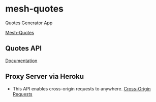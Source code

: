 # mesh-quotes
Quotes Generator App

[Mesh-Quotes](https://beta-23.github.io/mesh-quotes/)

## Quotes API
[Documentation](https://forismatic.com/en/api/)

## Proxy Server via Heroku
- This API enables cross-origin requests to anywhere.
[Cross-Origin Requests](https://quiet-retreat-53485.herokuapp.com/)
